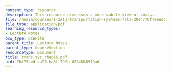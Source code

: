 ```yaml
---
content_type: resource
description: This resource discusses a more subtle view of costs.
file: /media/courses/1-221j-transportation-systems-fall-2004/7bf79bedca98ba8f799b8984588919a0_trans_sys_chap16.pdf
file_type: application/pdf
learning_resource_types:
- Lecture Notes
ocw_type: OCWFile
parent_title: Lecture Notes
parent_type: CourseSection
resourcetype: Document
title: trans_sys_chap16.pdf
uid: 7bf79bed-ca98-ba8f-799b-8984588919a0
---
```

